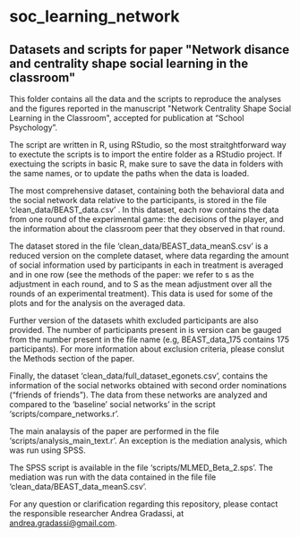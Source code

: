 # soc_learning_network
## Datasets and scripts for paper "Network disance and centrality shape social learning in the classroom"

This folder contains all the data and the scripts to reproduce the analyses and the figures reported in the manuscript "Network Centrality Shape Social Learning in the Classroom", accepted for publication at “School Psychology”.

The script are written in R, using RStudio, so the most straitghtforward way to exectute the scripts is to import the entire folder as a RStudio project. If exectuing the scripts in basic R, make sure to save the data in folders with the same names, or to update the paths when the data is loaded. 

The most comprehensive dataset, containing both the behavioral data and the social network data relative to the participants, is stored in the file ‘clean_data/BEAST_data.csv’ . In this dataset, each row contains the data from one round of the experimental game: the decisions of the player, and the information about the classroom peer that they observed in that round.

The dataset stored in the file ‘clean_data/BEAST_data_meanS.csv’ is a reduced version on the complete dataset, where data regarding the amount of social information used by participants in each in treatment is averaged and in one row (see the methods of the paper: we refer to s as the adjustment in each round, and to S as the mean adjustment over all the rounds of an experimental treatment). This data is used for some of the plots and for the analysis on the averaged data.

Further version of the datasets whith excluded participants are also provided. The number of participants present in is version can be gauged from the number present in the file name (e.g, BEAST_data_175 contains 175 participants). For more information about exclusion criteria, please conslut the Methods section of the paper.

Finally, the dataset ‘clean_data/full_dataset_egonets.csv’, contains the information of the social networks obtained with second order nominations (“friends of friends”). The data from these networks are analyzed and compared to the ‘baseline’ social networks’ in the script ‘scripts/compare_networks.r’.

The main analaysis of the paper are performed in the file ‘scripts/analysis_main_text.r’. An exception is the mediation analysis, which was run using SPSS.

The SPSS script is available in the file ‘scripts/MLMED_Beta_2.sps’. The mediation was run with the data contained in the file file ‘clean_data/BEAST_data_meanS.csv’.

For any question or clarification regarding this repository, please contact the responsible researcher Andrea Gradassi, at andrea.gradassi@gmail.com.
